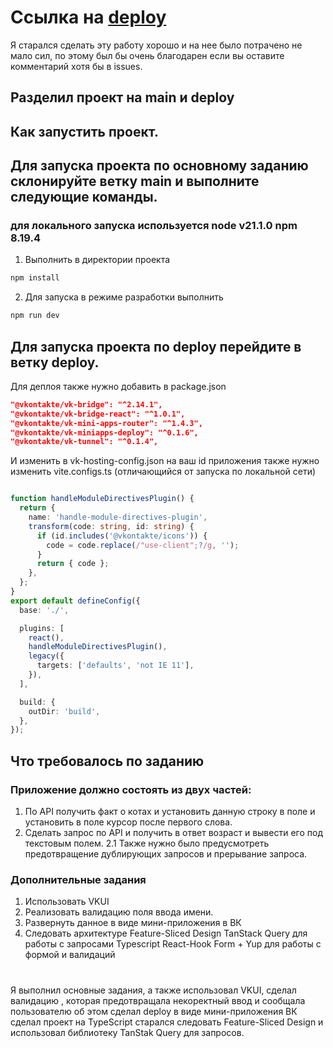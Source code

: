 # Ссылка на [deploy](https://vk.com/app51879045) 
Я старался сделать эту работу хорошо и на нее было потрачено не мало сил, по этому был бы очень благодарен если вы оставите комментарий хотя бы в issues.
## Разделил проект на main и deploy
## Как запустить проект.
## Для запуска проекта по основному заданию склонируйте ветку main и выполните следующие команды.
### для локального запуска используется node v21.1.0 npm 8.19.4
1. Выполнить в директории проекта

```bash
npm install
```

2. Для запуска в режиме разработки выполнить

```bash
npm run dev
```
## Для запуска проекта по deploy перейдите в ветку deploy.
Для деплоя также нужно добавить в package.json
```json
"@vkontakte/vk-bridge": "^2.14.1",
"@vkontakte/vk-bridge-react": "^1.0.1",
"@vkontakte/vk-mini-apps-router": "^1.4.3",
"@vkontakte/vk-miniapps-deploy": "^0.1.6",
"@vkontakte/vk-tunnel": "^0.1.4",
```
И изменить в vk-hosting-config.json на ваш id приложения
также нужно изменить vite.configs.ts (отличающийся от запуска по локальной сети)
```ts

function handleModuleDirectivesPlugin() {
  return {
    name: 'handle-module-directives-plugin',
    transform(code: string, id: string) {
      if (id.includes('@vkontakte/icons')) {
        code = code.replace(/"use-client";?/g, '');
      }
      return { code };
    },
  };
}
export default defineConfig({
  base: './',

  plugins: [
    react(),
    handleModuleDirectivesPlugin(),
    legacy({
      targets: ['defaults', 'not IE 11'],
    }),
  ],

  build: {
    outDir: 'build',
  },
});
```
## Что требовалось по заданию 
### Приложение должно состоять из двух частей:
1. По API получить факт о котах и установить данную строку в поле и установить в поле курсор после первого слова.
2. Сделать запрос по API и получить в ответ возраст и вывести его под текстовым полем.
2.1 Также нужно было предусмотреть предотвращение дублирующих запросов и прерывание запроса.
### Дополнительные задания
1. Использовать VKUI
2. Реализовать валидацию поля ввода имени.
3. Развернуть данное в виде мини-приложения в ВК
4. Следовать архитектуре Feature-Sliced Design
   TanStack Query для работы с запросами
   Typescript 
   React-Hook Form + Yup для работы с формой и валидаций
#
Я выполнил основные задания, а также использовал VKUI, сделал валидацию , которая предотвращала некоректный ввод и сообщала пользователю об этом
сделал deploy в виде мини-приложения ВК сделал проект на TypeScript старался следовать Feature-Sliced Design и использовал библиотеку TanStak Query для запросов.


